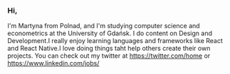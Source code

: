 ### Hi,

I'm Martyna from Polnad, and I'm studying computer science and econometrics at the University of Gdańsk. I do content on Design and Development.I really enjoy learning languages and frameworks like React and React Native.I love doing things taht help others create their own projects.
You can check out my twitter at https://twitter.com/home or https://www.linkedin.com/jobs/
